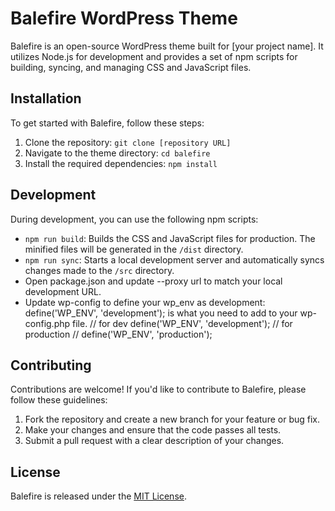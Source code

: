 # Balefire WordPress Theme

Balefire is an open-source WordPress theme built for [your project name]. It utilizes Node.js for development and provides a set of npm scripts for building, syncing, and managing CSS and JavaScript files.

## Installation

To get started with Balefire, follow these steps:

1. Clone the repository: `git clone [repository URL]`
2. Navigate to the theme directory: `cd balefire`
3. Install the required dependencies: `npm install`

## Development

During development, you can use the following npm scripts:

* `npm run build`: Builds the CSS and JavaScript files for production. The minified files will be generated in the `/dist` directory.
* `npm run sync`: Starts a local development server and automatically syncs changes made to the `/src` directory.
* Open package.json and update --proxy url to match your local development URL.
* Update wp-config to define your wp_env as development: define('WP_ENV', 'development'); is what you need to add to your wp-config.php file.
// for dev
define('WP_ENV', 'development'); 
// for production
// define('WP_ENV', 'production'); 

## Contributing

Contributions are welcome! If you'd like to contribute to Balefire, please follow these guidelines:

1. Fork the repository and create a new branch for your feature or bug fix.
2. Make your changes and ensure that the code passes all tests.
3. Submit a pull request with a clear description of your changes.

## License

Balefire is released under the [MIT License](LICENSE).
